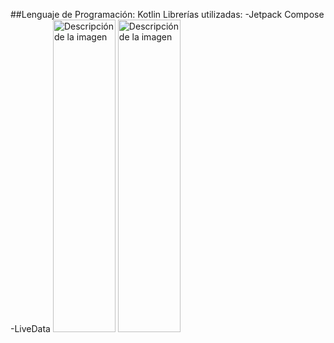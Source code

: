 ##Lenguaje de Programación: Kotlin
Librerías utilizadas:
  -Jetpack Compose
  -LiveData
<image src="https://github.com/vandrescaceres/buscaminas/blob/main/Minesweeper%201.png" width="100" height="500" alt="Descripción de la imagen">
<image src="https://github.com/vandrescaceres/buscaminas/blob/main/Minesweeper%202.png)" width="100" height="500" alt="Descripción de la imagen">  
